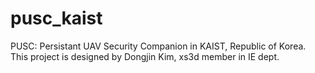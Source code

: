 # pusc_kaist
PUSC: Persistant UAV Security Companion in KAIST, Republic of Korea. This project is designed by Dongjin Kim, xs3d member in IE dept.
